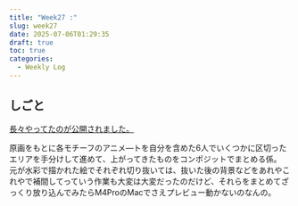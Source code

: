 ```yaml
---
title: "Week27 :"
slug: week27
date: 2025-07-06T01:29:35
draft: true
toc: true
categories:
  - Weekly Log
---
```

## しごと

[長々やってたのが公開されました。](https://www.youtube.com/watch?v=vuxCfIijgIc)  

原画をもとに各モチーフのアニメ―トを自分を含めた6人でいくつかに区切ったエリアを手分けして進めて、上がってきたものをコンポジットでまとめる係。  
元が水彩で描かれた絵でそれぞれ切り抜いては、抜いた後の背景などをあれやこれやで補間してっていう作業も大変は大変だったのだけど、それらをまとめてざっくり放り込んでみたらM4ProのMacでさえプレビュー動かないのなんの。
